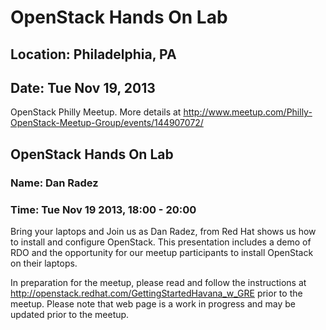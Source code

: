 # OpenStack Hands On Lab
## Location: Philadelphia, PA
## Date: Tue Nov 19, 2013

OpenStack Philly Meetup. More details at <http://www.meetup.com/Philly-OpenStack-Meetup-Group/events/144907072/>

## OpenStack Hands On Lab
### Name: Dan Radez
### Time: Tue Nov 19 2013, 18:00 - 20:00 

Bring your laptops and Join us as Dan Radez, from Red Hat shows us how
to install and configure OpenStack. This presentation includes a demo of
RDO and the opportunity for our meetup participants to install OpenStack
on their laptops.

In preparation for the meetup, please read and follow the instructions
at http://openstack.redhat.com/GettingStartedHavana_w_GRE prior to the
meetup.  Please note that web page is a work in progress and may be
updated prior to the meetup. 

